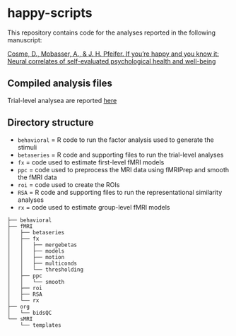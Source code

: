 # happy-scripts
This repository contains code for the analyses reported in the following manuscript:

[Cosme, D., Mobasser, A., & J. H. Pfeifer. If you’re happy and you know it: Neural correlates of self-evaluated psychological health and well-being](https://psyarxiv.com/86n3b/)


## Compiled analysis files

Trial-level analysea are reported [here](https://dsnlab.github.io/happy_scripts/fMRI/betaseries/trial_level_analysis)

## Directory structure

* `behavioral` = R code to run the factor analysis used to generate the stimuli
* `betaseries` = R code and supporting files to run the trial-level analyses
* `fx` = code used to estimate first-level fMRI models
* `ppc` = code used to preprocess the MRI data using fMRIPrep and smooth the fMRI data
* `roi` = code used to create the ROIs
* `RSA` = R code and supporting files to run the representational similarity analyses
* `rx` = code used to estimate group-level fMRI models

```
├── behavioral
├── fMRI
│	├── betaseries
│	├── fx
│	│	├── mergebetas
│	│	├── models
│	│	├── motion
│	│	├── multiconds
│	│	└── thresholding
│	├── ppc
│	│	└── smooth
│	├── roi
│	├── RSA
│	└── rx
├── org
│	└── bidsQC
└── sMRI
    └── templates
```
